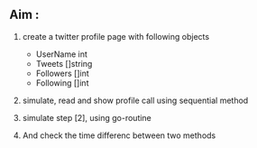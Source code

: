 ## Aim :
1. create a twitter profile page with following objects
    - UserName int
    - Tweets []string
    - Followers []int
    - Following []int

2. simulate, read and show profile call using sequential method
3. simulate step [2], using go-routine 
4. And check the time differenc between two methods

